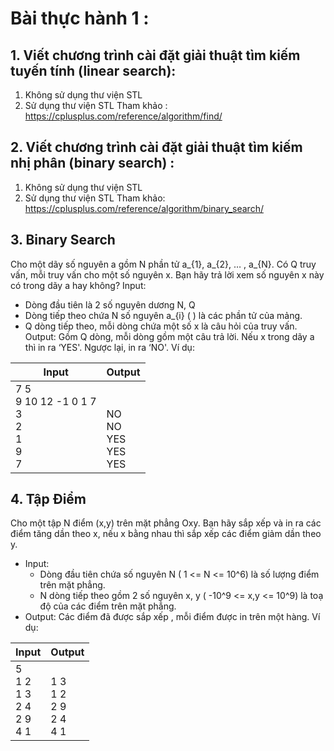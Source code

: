# Bài thực hành 1 :

## 1. Viết chương trình cài đặt giải thuật tìm kiếm tuyến tính (linear search):
1. Không sử dụng thư viện STL
1. Sử dụng thư viện STL
    Tham khảo : https://cplusplus.com/reference/algorithm/find/
## 2. Viết chương trình cài đặt giải thuật tìm kiếm nhị phân (binary search) :
1. Không sử dụng thư viện STL
1. Sử dụng thư viện STL
    Tham khảo: https://cplusplus.com/reference/algorithm/binary_search/
## 3. Binary Search
Cho một dãy số nguyên a gồm N phần tử a_{1}, a_{2}, … , a_{N}.
Có Q truy vấn, mỗi truy vấn cho một số nguyên x. Bạn hãy trả lời xem số nguyên x này có trong dãy a hay không?
Input:
 - Dòng đầu tiên là 2 số nguyên dương N, Q 
 - Dòng tiếp theo chứa N số nguyên a_{i} ( ) là các phần tử của mảng.
 - Q dòng tiếp theo, mỗi dòng chứa một số x là câu hỏi của truy vấn.
Output: Gồm Q dòng, mỗi dòng gồm một câu trả lời. Nếu x trong dãy a thì in ra ‘YES'. Ngược lại, in ra ‘NO'.
Ví dụ:

| Input | Output |
|-------|--------|
| 7 5 </br> 9 10 12 -1 0 1 7 </br> 3 </br> 2 </br> 1 </br> 9 </br> 7 | </br></br> NO </br> NO </br> YES </br> YES </br> YES|

## 4. Tập Điểm
Cho một tập N điểm (x,y) trên mặt phẳng Oxy. Bạn hãy sắp xếp và in ra các điểm tăng dần theo x, nếu x bằng nhau thì sắp xếp các điểm giảm dần theo y.
- Input: 
    - Dòng đầu tiên chứa số nguyên N ( 1 <= N <= 10^6) là số lượng điểm trên mặt phẳng.
    - N dòng tiếp theo gồm 2 số nguyên x, y ( -10^9 <= x,y <= 10^9) là toạ độ của các điểm trên mặt phẳng.
- Output:   Các điểm đã được sắp xếp , mỗi điểm được in trên một hàng.
Ví dụ:

| Input | Output |
|-------|--------|
| 5 </br> 1 2 </br> 1 3 </br> 2 4 </br> 2 9 </br> 4 1 | </br> 1 3 </br> 1 2 </br> 2 9 </br> 2 4 </br> 4 1|
